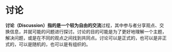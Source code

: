 # 讨论

**讨论（Discussion）**指的是一个较为自由的**交流**过程，其中参与者分享观点、交换信息，并就可能的问题进行探讨。讨论的目的可能是为了更好地理解一个主题，解决问题，或是在不同的观点之间找到共同点。讨论可以是正式的，也可以是非正式的，可以是随机的，也可以是有组织的。
